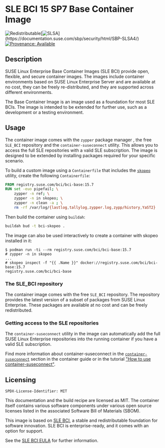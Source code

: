 # SLE BCI 15 SP7 Base Container Image
![Redistributable](https://img.shields.io/badge/Redistributable-Yes-green)[![SLSA](https://img.shields.io/badge/SLSA_(v1.0)-Build_L3-Green)](https://documentation.suse.com/sbp/security/html/SBP-SLSA4/)
[![Provenance: Available](https://img.shields.io/badge/Provenance-Available-Green)](https://documentation.suse.com/container/all/html/Container-guide/index.html#container-verify)

## Description

SUSE Linux Enterprise Base Container Images (SLE BCI) provide open, flexible,
and secure container images. The images include container environments based on
SUSE Linux Enterprise Server and are available at no cost, they can be freely
re-distributed, and they are supported across different environments.

The Base Container Image is an image used as a foundation for most SLE BCIs. The
image is intended to be extended for further use, such as a development or a
testing environment.


## Usage

The container image comes with the `zypper` package manager
, the free `SLE_BCI` repository
and the `container-suseconnect` utility. This allows you to access
the full SLE repositories with a valid SLE subscription. The image is designed
to be extended by installing packages required for your specific scenario.

To build a custom image using a `Containerfile` that includes the
[`skopeo`](https://github.com/containers/skopeo) utility, create the following
`Containerfile`:
```Dockerfile
FROM registry.suse.com/bci/bci-base:15.7
RUN set -euo pipefail; \
    zypper -n ref; \
    zypper -n in skopeo; \
    zypper -n clean -a ; \
    rm -rf /var/log/{lastlog,tallylog,zypper.log,zypp/history,YaST2}
```

Then build the container using `buildah`:
```bash
buildah bud -t bci-skopeo .
```

The image can also be used interactively to create a container with skopeo
installed in it:
```ShellSession
$ podman run -ti --rm registry.suse.com/bci/bci-base:15.7
# zypper -n in skopeo
...
# skopeo inspect -f "{{ .Name }}" docker://registry.suse.com/bci/bci-base:15.7
registry.suse.com/bci/bci-base
```
### The SLE_BCI repository

The container image comes with the free `SLE_BCI` repository. The repository
provides the latest version of a subset of packages from SUSE Linux Enterprise.
These packages are available at no cost and can be freely redistributed.

### Getting access to the SLE repositories

The `container-suseconnect` utility in the image can automatically add the full
SUSE Linux Enterprise repositories into the running container if you have a
valid SLE subscription.

Find more information about container-suseconnect in the
[`container-suseconnect`](https://documentation.suse.com/container/all/single-html/Container-guide/index.html#sec-container-suseconnect)
section in the container guide or in the tutorial ["How to use
container-suseconnect"](https://opensource.suse.com/bci-docs/guides/container-suseconnect/).



## Licensing

`SPDX-License-Identifier: MIT`

This documentation and the build recipe are licensed as MIT.
The container itself contains various software components under various open source licenses listed in the associated
Software Bill of Materials (SBOM).

This image is based on [SLE BCI](https://opensource.suse.com/bci/), a stable and redistributable foundation for software innovation. SLE BCI is enterprise-ready, and it comes with an option for support.

See the [SLE BCI EULA](https://www.suse.com/licensing/eula/#bci) for further information.
